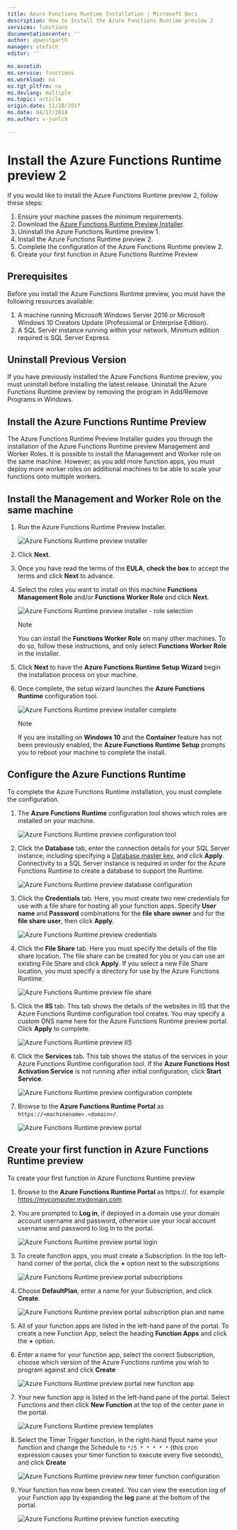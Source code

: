 ```yaml
---
title: Azure Functions Runtime Installation | Microsoft Docs
description: How to Install the Azure Functions Runtime preview 2
services: functions
documentationcenter: ''
author: apwestgarth
manager: stefsch
editor: ''

ms.assetid:
ms.service: functions
ms.workload: na
ms.tgt_pltfrm: na
ms.devlang: multiple
ms.topic: article
origin.date: 11/28/2017
ms.date: 04/17/2018
ms.author: v-junlch

---
```

# Install the Azure Functions Runtime preview 2

If you would like to install the Azure Functions Runtime preview 2, follow these steps:

1. Ensure your machine passes the minimum requirements.
1. Download the [Azure Functions Runtime Preview Installer](https://aka.ms/azafrv2).
1. Uninstall the Azure Functions Runtime preview 1.
1. Install the Azure Functions Runtime preview 2.
1. Complete the configuration of the Azure Functions Runtime preview 2.
1. Create your first function in Azure Functions Runtime Preview

## Prerequisites

Before you install the Azure Functions Runtime preview, you must have the following resources available:

1. A machine running Microsoft Windows Server 2016 or Microsoft Windows 10 Creators Update (Professional or Enterprise Edition).
1. A SQL Server instance running within your network.  Minimum edition required is SQL Server Express.

## Uninstall Previous Version

If you have previously installed the Azure Functions Runtime preview, you must uninstall before installing the latest release.  Uninstall the Azure Functions Runtime preview by removing the program in Add/Remove Programs in Windows.

## Install the Azure Functions Runtime Preview

The Azure Functions Runtime Preview Installer guides you through the installation of the Azure Functions Runtime preview Management and Worker Roles.  It is possible to install the Management and Worker role on the same machine.  However, as you add more function apps, you must deploy more worker roles on additional machines to be able to scale your functions onto multiple workers.

## Install the Management and Worker Role on the same machine

1. Run the Azure Functions Runtime Preview Installer.

    ![Azure Functions Runtime preview installer][1]

1. Click **Next**.
1. Once you have read the terms of the **EULA**, **check the box** to accept the terms and click **Next** to advance.
1. Select the roles you want to install on this machine **Functions Management Role** and/or **Functions Worker Role** and click **Next**.

    ![Azure Functions Runtime preview installer - role selection][3]

    > [!NOTE]
    > You can install the **Functions Worker Role** on many other machines. To do so, follow these instructions, and only select **Functions Worker Role** in the installer.

1. Click **Next** to have the **Azure Functions Runtime Setup Wizard** begin the installation process on your machine.
1. Once complete, the setup wizard launches the **Azure Functions Runtime** configuration tool.

    ![Azure Functions Runtime preview installer complete][6]

    > [!NOTE]
    > If you are installing on **Windows 10** and the **Container** feature has not been previously enabled, the **Azure Functions Runtime Setup** prompts you to reboot your machine to complete the install.

## Configure the Azure Functions Runtime

To complete the Azure Functions Runtime installation, you must complete the configuration.

1. The **Azure Functions Runtime** configuration tool shows which roles are installed on your machine.

    ![Azure Functions Runtime preview configuration tool][7]

1. Click the **Database** tab, enter the connection details for your SQL Server instance, including specifying a [Database master key](https://docs.microsoft.com/sql/relational-databases/security/encryption/sql-server-and-database-encryption-keys-database-engine), and click **Apply**.  Connectivity to a SQL Server instance is required in order for the Azure Functions Runtime to create a database to support the Runtime.

    ![Azure Functions Runtime preview database configuration][8]

1. Click the **Credentials** tab.  Here, you must create two new credentials for use with a file share for hosting all your function apps.  Specify **User name** and **Password** combinations for the **file share owner** and for the **file share user**, then click **Apply**.

    ![Azure Functions Runtime preview credentials][9]

1. Click the **File Share** tab.  Here you must specify the details of the file share  location.  The file share can be created for you or you can use an existing File Share and click **Apply**.  If you select a new File Share location, you must specify a directory for use by the Azure Functions Runtime.

    ![Azure Functions Runtime preview file share][10]

1. Click the **IIS** tab.  This tab shows the details of the websites in IIS that the Azure Functions Runtime configuration tool creates.  You may specify a custom DNS name here for the Azure Functions Runtime preview portal.  Click **Apply** to complete.

    ![Azure Functions Runtime preview IIS][11]

1. Click the **Services** tab.  This tab shows the status of the services in your Azure Functions Runtime configuration tool.  If the  **Azure Functions Host Activation Service** is not running after initial configuration, click **Start Service**.

    ![Azure Functions Runtime preview configuration complete][12]

1. Browse to the **Azure Functions Runtime Portal** as `https://<machinename>.<domain>/`.

    ![Azure Functions Runtime preview portal][13]

## Create your first function in Azure Functions Runtime preview

To create your first function in Azure Functions Runtime preview

1. Browse to the **Azure Functions Runtime Portal** as https://<machinename>.<domain> for example https://mycomputer.mydomain.com
1. You are prompted to **Log in**, if deployed in a domain use your domain account username and password, otherwise use your local account username and password to log in to the portal.

    ![Azure Functions Runtime preview portal login][14]

1. To create function apps, you must create a Subscription.  In the top left-hand corner of the portal, click the **+** option next to the subscriptions

    ![Azure Functions Runtime preview portal subscriptions][15]

1. Choose **DefaultPlan**, enter a name for your Subscription, and click **Create**.

    ![Azure Functions Runtime preview portal subscription plan and name][16]

1. All of your function apps are listed in the left-hand pane of the portal.  To create a new Function App, select the heading **Function Apps** and click the **+** option.

1. Enter a name for your function app, select the correct Subscription, choose which version of the Azure Functions runtime you wish to program against and click **Create**

    ![Azure Functions Runtime preview portal new function app][17]

1. Your new function app is listed in the left-hand pane of the portal.  Select Functions and then click **New Function** at the top of the center pane in the portal.

    ![Azure Functions Runtime preview templates][18]

1. Select the Timer Trigger function, in the right-hand flyout name your function and change the Schedule to `*/5 * * * * *` (this cron expression causes your timer function to execute every five seconds), and click **Create**

    ![Azure Functions Runtime preview new timer function configuration][19]

1. Your function has now been created.  You can view the execution log of your Function app by expanding the **log** pane at the bottom of the portal.

    ![Azure Functions Runtime preview function executing][20]

<!--Image references-->
[1]: ./media/functions-runtime-install/AzureFunctionsRuntime_Installer1.png
[2]: ./media/functions-runtime-install/AzureFunctionsRuntime_Installer2-EULA.png
[3]: ./media/functions-runtime-install/AzureFunctionsRuntime_Installer3-ChooseRoles.png
[4]: ./media/functions-runtime-install/AzureFunctionsRuntime_Installer4-Install.png
[5]: ./media/functions-runtime-install/AzureFunctionsRuntime_Installer5-Progress.png
[6]: ./media/functions-runtime-install/AzureFunctionsRuntime_Installer6-InstallComplete.png
[7]: ./media/functions-runtime-install/AzureFunctionsRuntime_Configuration1.png
[8]: ./media/functions-runtime-install/AzureFunctionsRuntime_Configuration2_SQL.png
[9]: ./media/functions-runtime-install/AzureFunctionsRuntime_Configuration3_Credentials.png
[10]: ./media/functions-runtime-install/AzureFunctionsRuntime_Configuration4_Fileshare.png
[11]: ./media/functions-runtime-install/AzureFunctionsRuntime_Configuration5_IIS.png
[12]: ./media/functions-runtime-install/AzureFunctionsRuntime_Configuration6_Services.png
[13]: ./media/functions-runtime-install/AzureFunctionsRuntime_Portal.png
[14]: ./media/functions-runtime-install/AzureFunctionsRuntime_Portal_Login.png
[15]: ./media/functions-runtime-install/AzureFunctionsRuntime_Portal_Subscriptions.png
[16]: ./media/functions-runtime-install/AzureFunctionsRuntime_Portal_Subscriptions1.png
[17]: ./media/functions-runtime-install/AzureFunctionsRuntime_Portal_NewFunctionApp.png
[18]: ./media/functions-runtime-install/AzureFunctionsRuntime_v1FunctionsTemplates.png
[19]: ./media/functions-runtime-install/AzureFunctionsRuntime_Portal_NewTimerFunction.png
[20]: ./media/functions-runtime-install/AzureFunctionsRuntime_Portal_RunningV2Function.png

